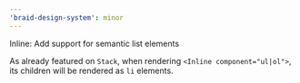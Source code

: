 ```yaml
---
'braid-design-system': minor
---
```


Inline: Add support for semantic list elements

As already featured on `Stack`, when rendering `<Inline component="ul|ol">`, its children will be rendered as `li` elements.
